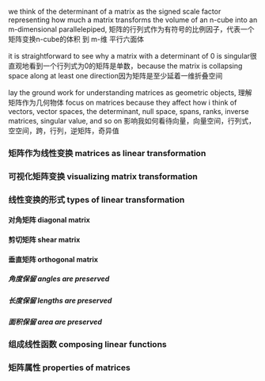 we think of the determinant of a matrix as the signed scale factor representing how much a matrix transforms the volume of an n-cube into an m-dimensional parallelepiped, 矩阵的行列式作为有符号的比例因子，代表一个矩阵变换n-cube的体积 到 m-维 平行六面体

it is straightforward to see why a matrix with a determinant of 0 is singular很直观地看到一个行列式为0的矩阵是单数，because the matrix is collapsing space along at least one direction因为矩阵是至少延着一维折叠空间

lay the ground work for understanding matrices as geometric objects, 理解矩阵作为几何物体 focus on matrices because they affect how i think of vectors, vector spaces, the determinant, null space, spans, ranks, inverse matrices, singular value, and so on 影响我如何看待向量，向量空间，行列式，空空间，跨，行列，逆矩阵，奇异值

### 矩阵作为线性变换 matrices as linear transformation

 
### 可视化矩阵变换 visualizing matrix transformation
### 线性变换的形式 types of linear transformation
#### 对角矩阵 diagonal matrix
#### 剪切矩阵 shear matrix
#### 垂直矩阵 orthogonal matrix
##### 角度保留 angles are preserved
##### 长度保留 lengths are preserved
##### 面积保留 area are preserved 
### 组成线性函数 composing linear functions
### 矩阵属性 properties of matrices
#### 
